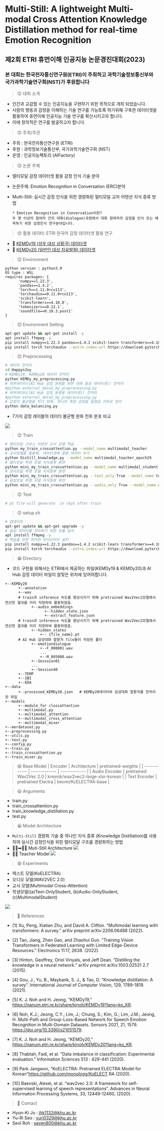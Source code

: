 # Multi-Still: A lightweight Multi-modal Cross Attention Knowledge Distillation method for real-time Emotion Recognition

## 제2회 ETRI 휴먼이해 인공지능 논문경진대회(2023)
### 본 대회는 한국전자통신연구원(ETRI)이 주최하고 과학기술정보통신부와 국가과학기술연구회(NST)가 후원합니다


> 😊 대회 소개
+ 인간과 교감할 수 있는 인공지능을 구현하기 위한 목적으로 개최 되었습니다.
+ 사람의 행동과 감정을 이해하는 기술 연구를 가능토록 하기위해 구축한 데이터셋을 활용하여 휴먼이해 인공지능 기술 연구를 확산시키고자 합니다.
+ 이에 창의적은 연구를 발굴하고자 합니다.

> 😊 주최/주관
+ 주최 : 한국전자통신연구원 (ETRI)
+ 후원 : 과학정보기술통신부, 국가과학기술연구회 (NST)
+ 운영 : 인공지능팩토리 (AIFactory)

> 😊 논문 주제
+ 멀티모달 감정 데이터셋 활용 감정 인식 기술 분야
+ 논문주제:  Emotion Recognition in Conversation (ERC)분야
+ Multi-Still: 실시간 감정 인식을 위한 경량화된 멀티모달 교차 어텐션 지식 증류 방법

      
      * Emotion Recognition in Conversation이란?
      두 명 이상의 참여자 간의 대화(dialogue)과정에서 대화 참여자의 감정을 인식 또는 예측하기 위한 감정인식 연구분야입니다.
      

> 😊 활용 데이터: ETRI 한국어 감정 데이터셋 활용 연구

- 📁  [KEMDy19 (성우 대상 상황극) 데이터셋](https://nanum.etri.re.kr/share/kjnoh/KEMDy19?lang=ko_KR)
- 📁  [KEMDy20 (일반인 대상 자유발화) 데이터셋](https://nanum.etri.re.kr/share/kjnoh/KEMDy20?lang=ko_KR)


> 😊 Environment
```
python version : python3.9
OS type : WSL
requires packages: {
      'numpy==1.22.3',
      'pandas==1.4.2',
      'torch==1.11.0+cu113',
      'torchaudio==0.11.0+cu113',
      'scikit-learn',
      'transformers==4.18.0',
      'tokenizers==0.12.1',
      'soundfile==0.10.3.post1'
}
```

> 😊 Environment Setting
```bash
apt-get update && apt-get install -y
apt install ffmpeg -y
pip install numpy==1.22.3 pandas==1.4.2 scikit-learn transformers==4.18.0 tokenizers==0.12.1 soundfile==0.10.3.post1
pip install torch torchaudio --extra-index-url https://download.pytorch.org/whl/cu113
```
> 😊 Preprocessing
```bash
# 데이터 전처리
cd HappynJoy
# KEMDy19, KEMDy20 데이터 전처리
python KEMDy_my_preprocessing.py
# 외부데이터([AI Hub 감정 분류를 위한 대화 음성 데이터셋]) 전처리
#python external_data1_my_preprocessing.py
# 외부데이터([AI Hub 감정 분류용 데이터셋]) 전처리
#python external_data2_my_preprocessing.py
# 감정의 불균형을 막기 위해, 하나의 특정 감정을 일정값 이하로 정리
python data_balancing.py
```

+ 7가지 감정 레이블의 데이터 불균형 완화 전후 분포 비교

![](https://github.com/jo1132/HappynJoy/blob/main/images/%ED%95%99%EC%8A%B5%EB%8D%B0%EC%9D%B4%ED%84%B0_%EB%9D%BC%EB%B2%A8%EB%B6%84%ED%8F%AC_%EB%8F%99%EA%B7%B8%EB%9D%BC%EB%AF%B8_0428.png)


> 😊 Train
```bash
# 멀티모달 크로스 어텐션 교사 모델 학습
python my_train_crossattention.py --model_name multimodal_teacher
# 교사모델을 활용해, 데이터셋에 증류 데이터 추가
python Distill_knowledge.py --model_name multimodal_teacher_epoch29
# 멀티모달 학생 모델 지식증류 훈련
python mini_my_train_crossattention.py --model_name multimodal_student
# 문자모달 학생 모델 지식증류 훈련
python mini_my_train_crossattention.py --text_only True --model_name text_student
# 음성모달 학생 모델 지식증류 훈련
python mini_my_train_crossattention.py --audio_only True --model_name audio_student
```

> 😊 Test
```bash
# pt file will generate  in ckpt after train
```
> 😊 setup.sh
```bash
# 업데이트
apt-get update && apt-get upgrade -y
# 음성 데이터를 처리하기 위한 모듈 설치
apt install ffmpeg -y
# 학습을 위한 파이썬 라이브러리 설치
pip install numpy==1.22.3 pandas==1.4.2 scikit-learn transformers==4.18.0 tokenizers==0.12.1 soundfile==0.10.3.post1 moviepy
pip install torch torchaudio --extra-index-url https://download.pytorch.org/whl/cu113
```


> 😁 Directory
- 코드 구현을 위해서는 ETRI에서 제공하는 파일(KEMDy19 & KEMDy20)과 AI Hub 감정 데이터 파일이 알맞은 위치에 있어야합니다.
```
+--KEMDy20
      +--annotation
      +--wav
      # train과 inference 속도를 향상시키기 위해 pretrained Wav2Vec2모델에서 연산한 결과를 미리 저장하여 활용하였음.
            +--audio_embeddings    
                  +--hidden_state.json    
                  +--extract_feature.json
      # train과 inference 속도를 향상시키기 위해 pretrained Wav2Vec2모델에서 연산한 결과를 미리 저장하여 활용하였음.
            +--hidden_states
                +-- {file_name}.pt
      # AI Hub 감성대화 말뭉치 file들이 저장된 폴더
            +--emotiondialogue
                +--F_000001.wav
                ...
                +--M_005000.wav
            +--Sessoion01
            ...
            +--Session40
      +--TEMP
      +--IBI
      +--EDA
+--data
      +--processed_KEMDy20.json   # KEMDy20데이터와 감성대화 말뭉치를 전처리한 파일
+--models
      +--module_for clossattention
      +--multimodal.py
      +--multimodal_attention
      +--multimodal_cross_attention
      +--multimodal_mixer      
+--merdataset.py
+--preprocessing.py
+--utils.py
+--test.py
+--config.py
+--train.py
+--train_crossattention.py
+--train_mixer.py
```

> 😆 Base Model
| Encoder | Architecture | pretrained-weights | 
| ------------ | ------------- | ------------- |
| Audio Encoder | pretrained Wav2Vec 2.0 | kresnik/wav2vec2-large-xlsr-korean |
| Text Encoder | pretrained Electra | beomi/KcELECTRA-base | 

> 😃 Arguments
- train.py
- train_crossattention.py
- train_knowledge_distillation.py
- test.py

> 😀 Model Architecture
- `Multi-Still` 경량화 기술 중 하나인 지식 증류 (Knowledge Distillation)를 사용하여 실시간 감정인식을 위한 멀티모달 구조를 경량화하는 방법 
- 👩‍🏫➡👨‍💻 Muti-Still Architecture
![](https://velog.velcdn.com/images/dkddkkd55/post/21aa86c8-fa0e-4669-955e-d6f113547a9b/image.png)
- 👩‍🏫 Teacher Model
![](https://velog.velcdn.com/images/dkddkkd55/post/a6ca8342-0faa-4990-a334-3694b12a2f07/image.png)

> 😆 Experiments 
+ 텍스트 모델(KoELECTRA)
+ 오디오 모델(WAV2VEC 2.0)
+ 교사 모델(Multimodal Cross-Attention)
+ 학생모델((a)Text-OnlyStudent, (b)Audio-OnlyStudent, (c)MultimodalStudent)

![](https://github.com/jo1132/HappynJoy/blob/main/images/Experiments.png)


> 🙂 References

+ [1]  Xu, Peng, Xiatian Zhu, and David A. Clifton. "Multimodal learning with transformers: A survey." arXiv preprint arXiv:2206.06488 (2022).

+ [2] Tao, Jiang, Zhen Gao, and Zhaohui Guo. "Training Vision Transformers in Federated Learning with Limited Edge-Device Resources." Electronics 11.17, 2638. (2022).

+ [3] Hinton, Geoffrey, Oriol Vinyals, and Jeff Dean. ”Distilling the knowledge in a neural network.” arXiv preprint arXiv:1503.02531 2.7 (2015).

+ [4] Gou, J., Yu, B., Maybank, S. J., & Tao, D. “Knowledge distillation: A survey”. International Journal of Computer Vision, 129, 1789-1819. (2021).

+ [5] K. J. Noh and H. Jeong, “KEMDy19,” https://nanum.etri.re.kr/share/kjnoh/KEMDy19?lang=ko_KR.

+ [6] Noh, K.J.; Jeong, C.Y.; Lim, J.; Chung, S.; Kim, G.; Lim, J.M.; Jeong, H. Multi-Path and Group-Loss-Based Network for Speech Emotion Recognition in Multi-Domain Datasets. Sensors 2021, 21, 1579. https://doi.org/10.3390/s21051579. 

+ [7] K. J. Noh and H. Jeong, “KEMDy20,” https://nanum.etri.re.kr/share/kjnoh/KEMDy20?lang=ko_KR.

+ [8] Thabtah, Fadi, et al. "Data imbalance in classification: Experimental evaluation." Information Sciences 513 : 429-441 (2020).

+ [9] Park Jangwon, “KoELECTRA: Pretrained ELECTRA Model for Korean”https://github.com/monologg/KoELECT RA (2020).

+ [10] Baevski, Alexei, et al. “wav2vec 2.0: A framework for self-supervised learning of speech representations”. Advances in Neural Information Processing Systems, 33, 12449-12460, (2020).


> 🙂 Contact
+ Hyun-Ki Jo : jhk1132@khu.ac.kr
+ Yu-Ri Seo : yuri0329@khu.ac.kr
+ Seol Roh : seven800@khu.ac.kr